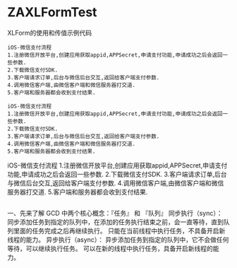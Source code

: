 # ZAXLFormTest
XLForm的使用和传值示例代码
```
iOS-微信支付流程
1.注册微信开放平台,创建应用获取appid,APPSecret,申请支付功能,申请成功之后会返回一些参数.
2.下载微信支付SDK.
3.客户端请求订单,后台与微信后台交互,返回给客户端支付参数.
4.调用微信客户端,由微信客户端和微信服务器打交道.
5.客户端和服务器都会收到支付结果.
```
```
iOS-微信支付流程
1.注册微信开放平台,创建应用获取appid,APPSecret,申请支付功能,申请成功之后会返回一些参数.
2.下载微信支付SDK.
3.客户端请求订单,后台与微信后台交互,返回给客户端支付参数.
4.调用微信客户端,由微信客户端和微信服务器打交道.
5.客户端和服务器都会收到支付结果.
```
iOS-微信支付流程
1.注册微信开放平台,创建应用获取appid,APPSecret,申请支付功能,申请成功之后会返回一些参数.
2.下载微信支付SDK.
3.客户端请求订单,后台与微信后台交互,返回给客户端支付参数.
4.调用微信客户端,由微信客户端和微信服务器打交道.
5.客户端和服务器都会收到支付结果.
```
```
一、先来了解 GCD 中两个核心概念：『任务』 和 『队列』
同步执行（sync）：
同步添加任务到指定的队列中，在添加的任务执行结束之前，会一直等待，直到队列里面的任务完成之后再继续执行。
只能在当前线程中执行任务，不具备开启新线程的能力。
异步执行（async）：
异步添加任务到指定的队列中，它不会做任何等待，可以继续执行任务。
可以在新的线程中执行任务，具备开启新线程的能力。
```
